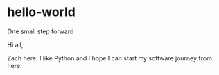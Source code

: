 # hello-world
One small step forward

Hi all,

Zach here. I like Python and I hope I can start my software journey from here.
